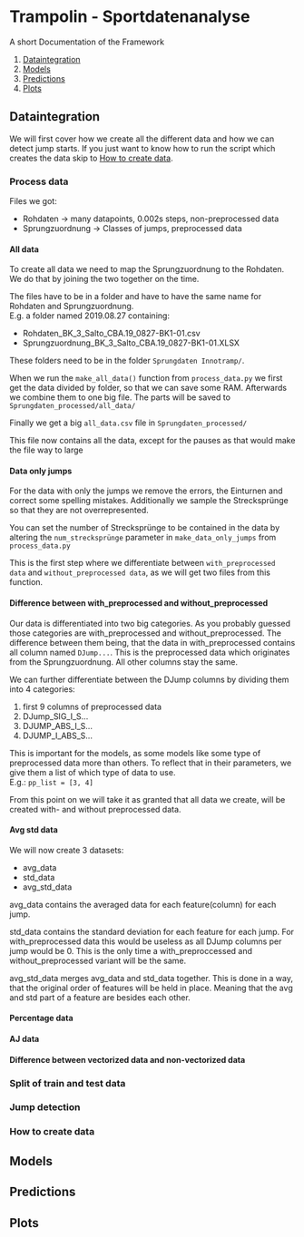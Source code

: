 # Trampolin - Sportdatenanalyse
A short Documentation of the Framework

1. [Dataintegration](#dataintegration)
2. [Models](#models)
3. [Predictions](#predictions)
4. [Plots](#plots)

## Dataintegration
We will first cover how we create all the different data and how we can detect jump starts.
If you just want to know how to run the script which creates the data skip to [How to create data](#how-to-create-data).

### Process data
Files we got:
- Rohdaten  ->  many datapoints, 0.002s steps, non-preprocessed data
- Sprungzuordnung ->  Classes of jumps, preprocessed data

#### All data
To create all data we need to map the Sprungzuordnung to the Rohdaten. We do that by joining the two together on the time.

The files have to be in a folder and have to have the same name for Rohdaten and Sprungzuordnung.<br>
E.g. a folder named 2019.08.27 containing:
- Rohdaten_BK_3_Salto_CBA.19_0827-BK1-01.csv
- Sprungzuordnung_BK_3_Salto_CBA.19_0827-BK1-01.XLSX

These folders need to be in the folder `Sprungdaten Innotramp/`.

When we run the `make_all_data()` function from `process_data.py` we first get the data divided by folder, so that we can save some RAM. Afterwards we combine them to one big file. The parts will be saved to `Sprungdaten_processed/all_data/`

Finally we get a big `all_data.csv` file in `Sprungdaten_processed/`

This file now contains all the data, except for the pauses as that would make the file way to large

#### Data only jumps
For the data with only the jumps we remove the errors, the Einturnen and correct some spelling mistakes. Additionally we sample the Strecksprünge so that they are not overrepresented.

You can set the number of Strecksprünge to be contained in the data by altering the `num_strecksprünge` parameter in `make_data_only_jumps` from `process_data.py`

This is the first step where we differentiate between `with_preprocessed data` and `without_preprocessed data`, as we will get two files from this function.

#### Difference between with_preprocessed and without_preprocessed
Our data is differentiated into two big categories. As you probably guessed those categories are with_preprocessed and without_preprocessed.
The difference between them being, that the data in with_preprocessed contains all column named `DJump...`. This is the preprocessed data which originates from the Sprungzuordnung. All other columns stay the same.

We can further differentiate between the DJump columns by dividing them into 4 categories:
1. first 9 columns of preprocessed data
2. DJump_SIG_I_S...
3. DJUMP_ABS_I_S...
4. DJUMP_I_ABS_S...

This is important for the models, as some models like some type of preprocessed data more than others. To reflect that in their parameters, we give them a list of which type of data to use.<br>
E.g.: `pp_list = [3, 4]`

From this point on we will take it as granted that all data we create, will be created with- and without preprocessed data.

#### Avg std data
We will now create 3 datasets:
- avg_data
- std_data
- avg_std_data

avg_data contains the averaged data for each feature(column) for each jump.

std_data contains the standard deviation for each feature for each jump. For with_preprocessed data this would be useless as all DJump columns per jump would be 0.
This is the only time a with_preproccessed and without_preprocessed variant will be the same.

avg_std_data merges avg_data and std_data together. This is done in a way, that the original order of features will be held in place. Meaning that the avg and std part of a feature are besides each other.

#### Percentage data

#### AJ data

#### Difference between vectorized data and non-vectorized data

### Split of train and test data

### Jump detection

### How to create data

## Models

## Predictions

## Plots
